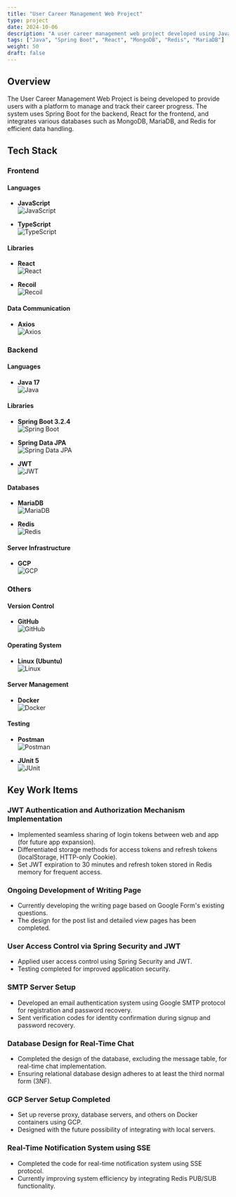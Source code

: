 ```yaml
---
title: "User Career Management Web Project"
type: project
date: 2024-10-06
description: "A user career management web project developed using Java, Spring Boot, React, MongoDB, and more."
tags: ["Java", "Spring Boot", "React", "MongoDB", "Redis", "MariaDB"]
weight: 50
draft: false
---
```


## Overview
The User Career Management Web Project is being developed to provide users with a platform to manage and track their career progress. The system uses Spring Boot for the backend, React for the frontend, and integrates various databases such as MongoDB, MariaDB, and Redis for efficient data handling.

## Tech Stack

### Frontend

#### Languages
- **JavaScript**  
  ![JavaScript](https://image.wanted.co.kr/optimize?src=https://static.codenary.co.kr/framework_logo/javascript.png&w=720&q=90)
  
- **TypeScript**  
  ![TypeScript](https://image.wanted.co.kr/optimize?src=https://static.codenary.co.kr/framework_logo/typescript.png&w=720&q=90)

#### Libraries
- **React**  
  ![React](https://image.wanted.co.kr/optimize?src=https://static.codenary.co.kr/framework_logo/reactjs.png&w=720&q=90)

- **Recoil**  
  ![Recoil](https://image.wanted.co.kr/optimize?src=https://static.codenary.co.kr/framework_logo/recoil.png&w=720&q=90)

#### Data Communication
- **Axios**  
  ![Axios](https://blog.kakaocdn.net/dn/yx608/btqF3Gtw2U6/942Qv3pHCRUhfj2RF66Hxk/img.png)

### Backend

#### Languages
- **Java 17**  
  ![Java](https://logowik.com/content/uploads/images/731_java.jpg)

#### Libraries
- **Spring Boot 3.2.4**  
  ![Spring Boot](https://image.wanted.co.kr/optimize?src=https://static.codenary.co.kr/framework_logo/spring.png&w=720&q=90)

- **Spring Data JPA**  
  ![Spring Data JPA](https://blog.retrotv.dev/content/images/2022/08/spring-data-logo.png)

- **JWT**  
  ![JWT](https://cdn.worldvectorlogo.com/logos/jwt-3.svg)

#### Databases
- **MariaDB**  
  ![MariaDB](https://image.wanted.co.kr/optimize?src=https://static.codenary.co.kr/framework_logo/awsmariadb.png&w=150&q=90)

- **Redis**  
  ![Redis](https://image.wanted.co.kr/optimize?src=https://static.codenary.co.kr/framework_logo/redis.png&w=150&q=90)

#### Server Infrastructure
- **GCP**  
  ![GCP](https://cyclr.com/wp-content/uploads/2022/05/ext-2.png)

### Others

#### Version Control
- **GitHub**  
  ![GitHub](https://upload.wikimedia.org/wikipedia/commons/c/c2/GitHub_Invertocat_Logo.svg)

#### Operating System
- **Linux (Ubuntu)**  
  ![Linux](https://i.namu.wiki/i/dtAcheXR2vN0JVNQ7mXFsIx_ciRBGYu-DJBnBwtJOV8r_-Y_sDTtyt67TGEFlh_pYjMm3da0qxXpUq4ehtgUcA.svg)

#### Server Management
- **Docker**  
  ![Docker](https://blog.kakaocdn.net/dn/bfqk0W/btsrDfiXt8f/Z4I2xyUAo80onGkNtxqfk0/img.webp)

#### Testing
- **Postman**  
  ![Postman](https://encrypted-tbn0.gstatic.com/images?q=tbn:ANd9GcSgPT5cgE3Wofm3b-FoCwySaAZ6iL3uYkeuOrB-WKJSTg&s)

- **JUnit 5**  
  ![JUnit](https://blog.kakaocdn.net/dn/N9nlJ/btrmSxa0CyX/xRAX5RqQAABDEQzavCujN0/img.png)

## Key Work Items

### JWT Authentication and Authorization Mechanism Implementation
- Implemented seamless sharing of login tokens between web and app (for future app expansion).
- Differentiated storage methods for access tokens and refresh tokens (localStorage, HTTP-only Cookie).
- Set JWT expiration to 30 minutes and refresh token stored in Redis memory for frequent access.

### Ongoing Development of Writing Page
- Currently developing the writing page based on Google Form's existing questions.
- The design for the post list and detailed view pages has been completed.

### User Access Control via Spring Security and JWT
- Applied user access control using Spring Security and JWT.
- Testing completed for improved application security.

### SMTP Server Setup
- Developed an email authentication system using Google SMTP protocol for registration and password recovery.
- Sent verification codes for identity confirmation during signup and password recovery.

### Database Design for Real-Time Chat
- Completed the design of the database, excluding the message table, for real-time chat implementation.
- Ensuring relational database design adheres to at least the third normal form (3NF).

### GCP Server Setup Completed
- Set up reverse proxy, database servers, and others on Docker containers using GCP.
- Designed with the future possibility of integrating with local servers.

### Real-Time Notification System using SSE
- Completed the code for real-time notification system using SSE protocol.
- Currently improving system efficiency by integrating Redis PUB/SUB functionality.

